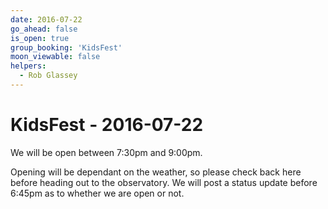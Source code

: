 ```yaml
---
date: 2016-07-22
go_ahead: false
is_open: true
group_booking: 'KidsFest'
moon_viewable: false
helpers:
  - Rob Glassey
---
```

KidsFest - 2016-07-22
===================
We will be open between 7:30pm and 9:00pm.

Opening will be dependant on the weather, so please check back here before
heading out to the observatory. We will post a status update before 6:45pm
as to whether we are open or not.
